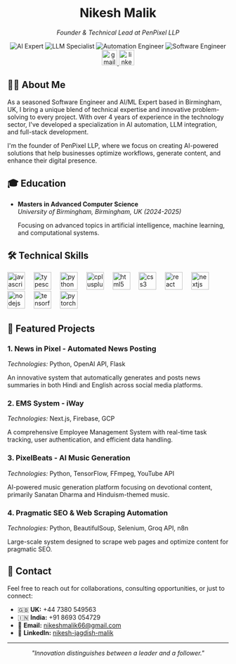 <div align="center">
  <h1>Nikesh Malik</h1>
  <p><em>Founder & Technical Lead at PenPixel LLP</em></p>
  
  <div align="center">
    <img src="https://img.shields.io/badge/AI%20Expert-FF6B6B?style=for-the-badge" alt="AI Expert" />
    <img src="https://img.shields.io/badge/LLM%20Specialist-4ECDC4?style=for-the-badge" alt="LLM Specialist" />
    <img src="https://img.shields.io/badge/Automation%20Engineer-FFA500?style=for-the-badge" alt="Automation Engineer" />
    <img src="https://img.shields.io/badge/Software%20Engineer-1a73e8?style=for-the-badge" alt="Software Engineer" />
  </div>
  
  <a href="mailto:nikeshmalik66@gmail.com">
    <img src="https://img.shields.io/static/v1?message=Gmail&logo=gmail&label=&color=D14836&logoColor=white&labelColor=&style=for-the-badge" height="35" alt="gmail logo" />
  </a>
  <a href="https://www.linkedin.com/in/nikesh-jagdish-malik/">
    <img src="https://img.shields.io/static/v1?message=LinkedIn&logo=linkedin&label=&color=0077B5&logoColor=white&labelColor=&style=for-the-badge" height="35" alt="linkedin logo" />
  </a>
</div>

## 👨‍💻 About Me

As a seasoned Software Engineer and AI/ML Expert based in Birmingham, UK, I bring a unique blend of technical expertise and innovative problem-solving to every project. With over 4 years of experience in the technology sector, I've developed a specialization in AI automation, LLM integration, and full-stack development.

I'm the founder of PenPixel LLP, where we focus on creating AI-powered solutions that help businesses optimize workflows, generate content, and enhance their digital presence.

## 🎓 Education

- **Masters in Advanced Computer Science**  
  *University of Birmingham, Birmingham, UK (2024-2025)*  
  
  Focusing on advanced topics in artificial intelligence, machine learning, and computational systems.

## 🛠️ Technical Skills

<div align="left">
  <!-- Programming Languages -->
  <img src="https://cdn.jsdelivr.net/gh/devicons/devicon/icons/javascript/javascript-original.svg" height="40" alt="javascript logo" />
  <img width="12" />
  <img src="https://cdn.jsdelivr.net/gh/devicons/devicon/icons/typescript/typescript-original.svg" height="40" alt="typescript logo" />
  <img width="12" />
  <img src="https://cdn.jsdelivr.net/gh/devicons/devicon/icons/python/python-original.svg" height="40" alt="python logo" />
  <img width="12" />
  <img src="https://cdn.jsdelivr.net/gh/devicons/devicon/icons/cplusplus/cplusplus-original.svg" height="40" alt="cplusplus logo" />
  <img width="12" />
  <img src="https://cdn.jsdelivr.net/gh/devicons/devicon/icons/html5/html5-original.svg" height="40" alt="html5 logo" />
  <img width="12" />
  <img src="https://cdn.jsdelivr.net/gh/devicons/devicon/icons/css3/css3-original.svg" height="40" alt="css3 logo" />
  <img width="12" />
  
  <!-- Frameworks & Libraries -->
  <img src="https://cdn.jsdelivr.net/gh/devicons/devicon/icons/react/react-original.svg" height="40" alt="react logo" />
  <img width="12" />
  <img src="https://cdn.jsdelivr.net/gh/devicons/devicon/icons/nextjs/nextjs-original.svg" height="40" alt="nextjs logo" />
  <img width="12" />
  <img src="https://cdn.jsdelivr.net/gh/devicons/devicon/icons/nodejs/nodejs-original.svg" height="40" alt="nodejs logo" />
  <img width="12" />
  <img src="https://cdn.jsdelivr.net/gh/devicons/devicon/icons/tensorflow/tensorflow-original.svg" height="40" alt="tensorflow logo" />
  <img width="12" />
  <img src="https://cdn.jsdelivr.net/gh/devicons/devicon/icons/pytorch/pytorch-original.svg" height="40" alt="pytorch logo" />
</div>

## 🌟 Featured Projects

### 1. News in Pixel - Automated News Posting
*Technologies:* Python, OpenAI API, Flask

An innovative system that automatically generates and posts news summaries in both Hindi and English across social media platforms.

### 2. EMS System - iWay
*Technologies:* Next.js, Firebase, GCP

A comprehensive Employee Management System with real-time task tracking, user authentication, and efficient data handling.

### 3. PixelBeats - AI Music Generation
*Technologies:* Python, TensorFlow, FFmpeg, YouTube API

AI-powered music generation platform focusing on devotional content, primarily Sanatan Dharma and Hinduism-themed music.

### 4. Pragmatic SEO & Web Scraping Automation
*Technologies:* Python, BeautifulSoup, Selenium, Groq API, n8n

Large-scale system designed to scrape web pages and optimize content for pragmatic SEO.

## 📱 Contact

Feel free to reach out for collaborations, consulting opportunities, or just to connect:

- 🇬🇧 **UK:** +44 7380 549563
- 🇮🇳 **India:** +91 8693 054729
- 📧 **Email:** nikeshmalik66@gmail.com
- 🔗 **LinkedIn:** [nikesh-jagdish-malik](https://www.linkedin.com/in/nikesh-jagdish-malik/)

---

<div align="center">
  <p><em>"Innovation distinguishes between a leader and a follower."</em></p>
</div> 